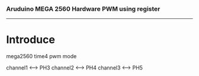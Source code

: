### Aruduino MEGA 2560 Hardware PWM using register
***

# Introduce
mega2560 time4 pwm mode

channel1 <--> PH3
channel2 <--> PH4
channel3 <--> PH5
